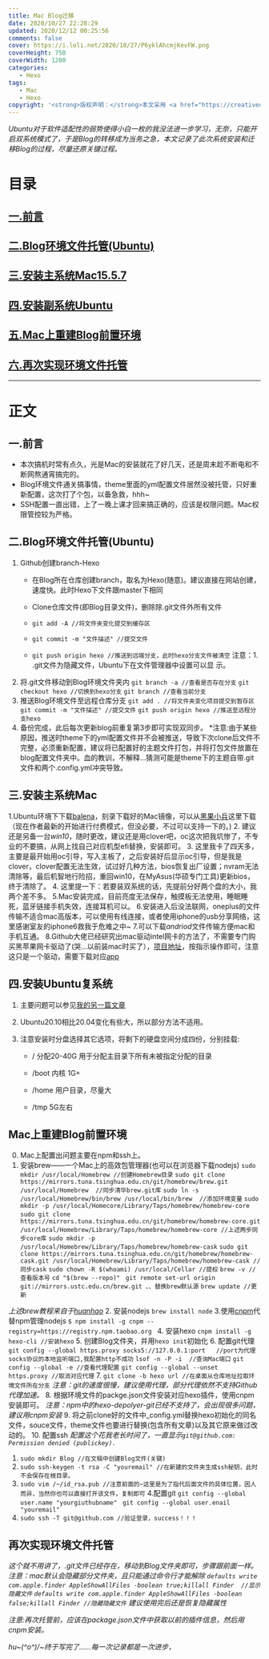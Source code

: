 ```yaml
---
title: Mac Blog迁移
date: 2020/10/27 22:28:29
updated: 2020/12/12 00:25:56
comments: false
cover: https://i.loli.net/2020/10/27/P6yklAhcmjKevFW.png
coverHeight: 750
coverWidth: 1200
categories:
   - Hexo
tags:
   - Mac
   - Hexo
copyright: '<strong>版权声明：</strong>本文采用 <a href="https://creativecommons.org/licenses/by-nc-sa/3.0/cn/deed.zh" target="_blank">CC BY-NC-SA 3.0 CN</a> 协议进行许可'
---
```

*Ubuntu对于软件适配性的弱势使得小白一枚的我没法进一步学习，无奈，只能开启双系统模式了，于是Blog的转移成为当务之急，本文记录了此次系统安装和迁移Blog的过程，尽量还原关键过程。*
<!--more-->

# 目录
## [一.前言](#jump1)
## [二.Blog环境文件托管(Ubuntu)](#jump2)
## [三.安装主系统Mac15.5.7](#jump3)
## [四.安装副系统Ubuntu](#jump4)
## [五.Mac上重建Blog前置环境](#jump5)
## [六.再次实现环境文件托管](#jump6)

<hr>

# 正文

## <span id="jump1">一.前言<span>

* 本次搞机时常有点久，光是Mac的安装就花了好几天，还是周末趁不断电和不断网熬通宵搞完的。
* Blog环境文件通关搞事情，theme里面的yml配置文件居然没被托管，只好重新配置，这次打了个包，以备急救，hhh~
* SSH配置一直出错，上了一晚上课才回来搞正确的，应该是权限问题。Mac权限管控较为严格。
## <span id="jump2">二.Blog环境文件托管(Ubuntu)<span>

1. Github创建branch-Hexo
   * 在Blog所在仓库创建branch，取名为Hexo(随意)。建议直接在网站创建，速度快。此时Hexo下文件跟master下相同
   
   * Clone仓库文件(即Blog目录文件)，删除除.git文件外所有文件
   * `git add -A //将文件夹变化提交到缓存区`
   * `git commit -m "文件描述" //提交文件`
   * `git push origin hexo //推送到远端分支，此时hexo分支文件被清空`
     注意：1. .git文件为隐藏文件，Ubuntu下在文件管理器中设置可以显                           示。
2. 将.git文件移动到Blog环境文件夹内
   `git branch -a //查看是否存在分支`
   `git checkout hexo //切换到hexo分支`
   `git branch //查看当前分支`
3. 推送Blog环境文件至远程仓库分支
   `git add . //将文件夹变化项目提交到暂存区`
   `git commit -m "文件描述" //提交文件`
   `git push origin hexo //推送至远程分支hexo`
4. 备份完成，此后每次更新blog前重复第3步即可实现双同步。
*注意:由于某些原因，推送时theme下的yml配置文件并不会被推送，导致下次clone后文件不完整，必须重新配置，建议将已配置好的主题文件打包，并将打包文件放置在blog配置文件夹中。血的教训，不解释…猜测可能是theme下的主题自带.git文件和两个.config.yml冲突导致。
## <span id="jump3">三.安装主系统Mac<span>
1.Ubuntu环境下下载[balena](https://www.balena.io/etcher/)，刻录下载好的Mac镜像，可以从[黑果小兵](https://blog.daliansky.net/)这里下载（现在作者最新的开始进行付费模式，但没必要，不过可以支持一下的。)
2. 建议还是另备一台*win10*，随时更改，建议还是用clover吧，oc这次把我坑惨了，不专业的不要搞，从网上找自己对应机型efi替换，安装即可。
3. 这里我卡了四天多，主要是最开始用oc引导，写入主板了，之后安装好后显示oc引导，但是我是clover，clover配置无法生效，试过好几种方法，bios恢复出厂设置；nvram无法清除等，最后机智地行险招，重回win10，在MyAsus(华硕专门工具)更新bios，终于清除了。
4. 这里提一下：若要装双系统的话，先提前分好两个盘的大小，我两个差不多。
5.Mac安装完成，目前亮度无法保存，触摸板无法使用，睡眠睡死，蓝牙链接手机失效，连接耳机可以。
6.安装进入后没法联网，oneplus的文件传输不适合mac高版本，可以使用有线连接，或者使用iphone的usb分享网络，这里感谢室友的iphone6救我于危难之中~
7.可以下载*andriod*文件传输方便mac和手机互通。
8.Github大佬已经研究出mac驱动intel网卡的方法了，不需要专门购买黑苹果网卡驱动了(哭...以前装mac时买了），[项目地址](https://github.com/OpenIntelWireless/itlwm)，按指示操作即可，注意这只是一个驱动，需要下载对应[app](https://github.com/OpenIntelWireless/HeliPort)
## <span id="jump4">四.安装Ubuntu复系统<span>
1. 主要问题可以参见[我的另一篇文章](https://www.jianshu.com/p/26216a04a73b)

2. Ubuntu20.10相比20.04变化有些大，所以部分方法不适用。

3. 注意安装时分盘选择其它选项，将剩下的硬盘空间分成四份，分别挂载:

   * /   分配20-40G  用于分配主目录下所有未被指定分配的目录

   * /boot   内核 1G+

   * /home 用户目录，尽量大

   * /tmp 5G左右

## <span id="jump5">Mac上重建Blog前置环境<span>
0. Mac上配置出问题主要在npm和ssh上。
1. 安装brew——一个Mac上的高效包管理器(也可以在浏览器下载nodejs)
    `sudo mkdir /usr/local/Homebrew //创建Homebrew目录`
    `sudo git clone https://mirrors.tuna.tsinghua.edu.cn/git/homebrew/brew.git /usr/local/Homebrew  //同步清华brew.git库`
    `sudo ln -s /usr/local/Homebrew/bin/brew /usr/local/bin/brew  //添加环境变量`
    `sudo mkdir -p /usr/local/Homecore/Library/Taps/homebrew/homebrew-core`
    `sudo git clone https://mirrors.tuna.tsinghua.edu.cn/git/homebrew/homebrew-core.git /usr/local/Homebrew/Library/Taps/homebrew/homebrew-core //上述两步同步core库`
    `sudo mkdir -p /usr/local/Homebrew/Library/Taps/homebrew/homebrew-cask`
`sudo git clone https://mirrors.tuna.tsinghua.edu.cn/git/homebrew/homebrew-cask.git /usr/local/Homebrew/Library/Taps/homebrew/homebrew-cask //同步cask`
`sudo chown -R $(whoami) /usr/local/Cellar //提权`
`brew -v //查看版本号`
`cd "$(brew --repo)" `
`git remote set-url origin git://mirrors.ustc.edu.cn/brew.git 、、替换brew默认源`
`brew update //更新`

*上述brew教程来自于[huanhao](https://www.cnblogs.com/huanhao/p/installbrew.html)*
2. 安装nodejs
`brew install node`
3.使用[cnpm](https://developer.aliyun.com/mirror/NPM?from=tnpm)代替npm管理nodejs
    `$ npm install -g cnpm --registry=https://registry.npm.taobao.org
`
4. 安装hexo
    `cnpm install -g hexo-cli //安装hexo`
5. 创建Blog文件夹，并用`hexo init`初始化
6. 配置git代理
    `git config --global https.proxy socks5://127.0.0.1:port   //port为代理socks协议的本地监听端口,我配置http不成功`
    `lsof -n -P -i  //查询Mac端口`
    `git config --global -e //查看代理配置`
    `git config --global --unset https.proxy //取消对应代理`
7. `git clone -b hexo url //在桌面从仓库地址拉取环境文件所在分支`
    *注意：git的速度很慢，建议使用代理，部分代理依然不支持Github代理加速。*
8. 根据环境文件的packge.json文件安装对应hexo插件，使用cnpm安装即可。
    *注意：npm中的hexo-depolyer-git已经不支持了，会出现很多问题，建议用cnpm安装*
9.  将之前clone好的文件中_config.yml替换hexo初始化的同名文件，souce文件，theme文件也要进行替换(包含所有文章)以及其它原来做过改动的。
10. 配置ssh
    *配置这个花我老长时间了，一直显示`git@github.com: Permission denied (publickey).`*
1. `sudo mkdir Blog //在文稿中创建Blog文件(关键)`
2. `sudo ssh-keygen -t rsa -C "youremail" //在新建的文件夹生成ssh秘钥，此时不会保存在根目录。`
3. `sudo vim /~/id_rsa.pub //注意前面的~这里是为了指代后面文件的具体位置，因人而异，当然你也可以直接打开该文件，复制即可`
4.配置git
    `git config --global user.name "yourgiuthubname" `
    `git config --global user.enail "youremail"`
5. `sudo ssh -T git@github.com //验证登录，success！！！`
## <span id="jump6">再次实现环境文件托管<span>
*这个就不用讲了，.git文件已经存在，移动到Blog文件夹即可，步骤跟前面一样。*
*注意：mac默认会隐藏部分文件夹，且只能通过命令行才能解除
`defaults write com.apple.finder AppleShowAllFiles -boolean true;killall Finder  //显示隐藏文件`
`defaults write com.apple.finder AppleShowAllFiles -boolean false;killall Finder //隐藏隐藏文件`
建议使用完后还是恢复隐藏属性*

*注意:再次托管前，应该在package.json文件中获取以前的插件信息，然后用cnpm安装。*

*hu~\(^o^)/~终于写完了……每一次记录都是一次进步，*